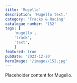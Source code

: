 ```yaml
---
title: 'Mugello'
description: 'Mugello text.'
category: 'Tracks & Racing'
catalogue number: '152'
tags: [
    'mugello', 
    'track',
    'text', 
    ]
featured: true
pubDate: '2023-12-20'
heroImage: '/images/152.jpg'
---
```


Placeholder content for Mugello.